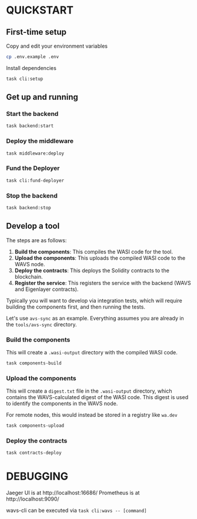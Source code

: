 # QUICKSTART

## First-time setup

Copy and edit your environment variables
```bash
cp .env.example .env
```

Install dependencies
```bash
task cli:setup
```

## Get up and running

### Start the backend
```bash
task backend:start
```

### Deploy the middleware 
```bash
task middleware:deploy
```

### Fund the Deployer
```bash
task cli:fund-deployer
```


### Stop the backend

```bash
task backend:stop
```

## Develop a tool 
The steps are as follows:

1. **Build the components**: This compiles the WASI code for the tool.
2. **Upload the components**: This uploads the compiled WASI code to the WAVS node.
3. **Deploy the contracts**: This deploys the Solidity contracts to the blockchain.
4. **Register the service**: This registers the service with the backend (WAVS and Eigenlayer contracts).

Typically you will want to develop via integration tests, which will require building the components first, and then running the tests.

Let's use `avs-sync` as an example. Everything assumes you are already in the `tools/avs-sync` directory.

### Build the components

This will create a `.wasi-output` directory with the compiled WASI code.

```bash
task components-build
```

### Upload the components

This will create a `digest.txt` file in the `.wasi-output` directory, which contains the WAVS-calculated digest of the WASI code. This digest is used to identify the components in the WAVS node. 

For remote nodes, this would instead be stored in a registry like `wa.dev`

```bash
task components-upload
```

### Deploy the contracts 

```bash
task contracts-deploy 
```


# DEBUGGING

Jaeger UI is at http://localhost:16686/
Prometheus is at http://localhost:9090/

wavs-cli can be executed via `task cli:wavs -- [command]` 